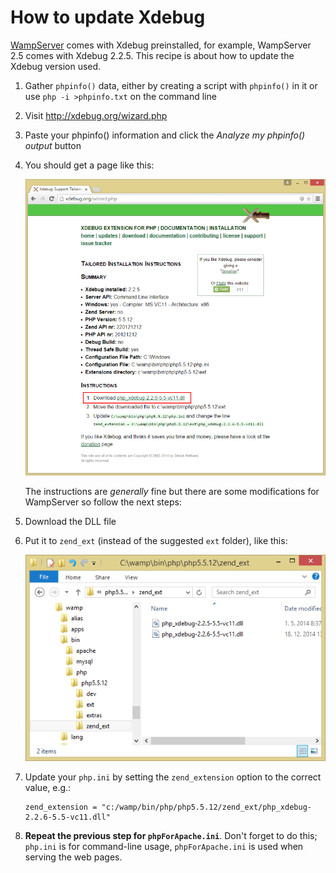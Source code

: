 # How to update Xdebug

[WampServer](http://www.wampserver.com/en/) comes with Xdebug preinstalled, for example, WampServer 2.5 comes with Xdebug 2.2.5. This recipe is about how to update the Xdebug version used.

 1. Gather `phpinfo()` data, either by creating a script with `phpinfo()` in it or use `php -i >phpinfo.txt` on the command line
 2. Visit http://xdebug.org/wizard.php
 3. Paste your phpinfo() information and click the *Analyze my phpinfo() output* button
 4. You should get a page like this:
    
    ![Xdebug wizard](./img-xdebug-wizard.png)
    
    The instructions are *generally* fine but there are some modifications for WampServer so follow the next steps:
    
 5. Download the DLL file
 6. Put it to `zend_ext` (instead of the suggested `ext` folder), like this:
    
    ![Xdebug DLL](./img-zend-ext.png)
    
 7. Update your `php.ini` by setting the `zend_extension` option to the correct value, e.g.:
    
        zend_extension = "c:/wamp/bin/php/php5.5.12/zend_ext/php_xdebug-2.2.6-5.5-vc11.dll"
    
 8. **Repeat the previous step for `phpForApache.ini`**. Don't forget to do this; `php.ini` is for command-line usage, `phpForApache.ini` is used when serving the web pages. 